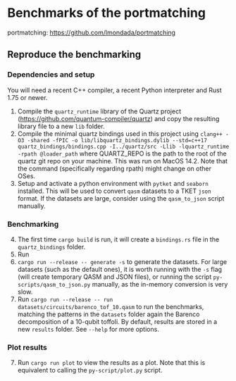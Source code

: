 # Benchmarks of the portmatching

portmatching: https://github.com/lmondada/portmatching

## Reproduce the benchmarking
### Dependencies and setup
You will need a recent C++ compiler, a recent Python interpreter and Rust 1.75 or newer.
1. Compile the `quartz_runtime` library of the Quartz project (https://github.com/quantum-compiler/quartz) and copy the resulting library file to a new `lib` folder.
2. Compile the minimal quartz bindings used in this project using
   `
   clang++ -O3 -shared -fPIC -o lib/libquartz_bindings.dylib --std=c++17 quartz_bindings/bindings.cpp -I../quartz/src -Llib -lquartz_runtime -rpath @loader_path
   `
   where QUARTZ_REPO is the path to the root of the quartz git repo on your machine.
   This was run on MacOS 14.2. Note that the command (specifically regarding rpath) might change on other OSes.
3. Setup and activate a python environment with `pytket` and `seaborn` installed. This will be used
   to convert `qasm` datasets to a TKET `json` format. If the datasets are large,
   consider using the `qasm_to_json` script manually.

### Benchmarking
4. The first time `cargo build` is run, it will create a `bindings.rs` file in the `quartz_bindings` folder.
5. Run
6. ```cargo run --release -- generate -s```
   to generate the datasets. For large datasets
   (such as the default ones), it is worth running with the `-s` flag (will create temporary
   QASM and JSON files), or running the script `py-scripts/qasm_to_json.py`
   manually, as the in-memory conversion is very slow.
8. Run
   ```cargo run --release -- run datasets/circuits/barenco_tof_10.qasm```
   to run the benchmarks, matching the patterns in the `datasets` folder again
   the Barenco decomposition of a 10-qubit toffoli. By default, results are stored in
   a new `results` folder. See `--help` for more options.

### Plot results
7. Run `cargo run plot` to view the results as a plot. Note that this is equivalent to
   calling the `py-script/plot.py` script.